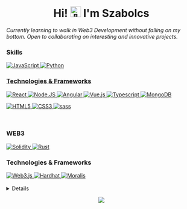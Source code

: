 <h1  align="center">Hi! <img  src="https://github.com/wervlad/wervlad/assets/24524555/766d336d-b87d-44ba-807c-c51de2bc6b4d"  width="28px"  alt="👋"> I'm Szabolcs</h1>


<i align="center">Currently learning to walk in Web3 Development without falling on my bottom.
Open to collaborating on interesting and innovative projects.</i>
<br>


  

### Skills

<div class="container">  
<a href="https://github.com/szabolcsthedeveloper">  
<img src="https://img.shields.io/badge/javascript-black?style=for-the-badge&logo=javascript" alt="JavaScript">  </a>  
<a href="https://github.com/szabolcsthedeveloper">  
<img src="https://img.shields.io/badge/python-black?style=for-the-badge&logo=python" alt="Python">  </a>  <a href="https://github.com/szabolcsthedeveloper"> </div>

### Technologies & Frameworks


<div class="container">  <a href="https://github.com/szabolcsthedeveloper">  <img src="https://img.shields.io/badge/react-black?style=for-the-badge&logo=react" alt="React">  </a>  <a href="https://github.com/szabolcsthedeveloper">  <img src="https://img.shields.io/badge/Node.JS-black?style=for-the-badge&logo=node.js" alt="Node.JS">  </a>  
<a href="https://github.com/szabolcsthedeveloper">  <img src="https://img.shields.io/badge/Angular-black?style=for-the-badge&logo=angular" alt="Angular">  </a>  
<a href="https://github.com/szabolcsthedeveloper">  <img src="https://img.shields.io/badge/vue.js-black?style=for-the-badge&logo=vue.js" alt="Vue.js">  </a>  
 <a href="https://github.com/szabolcsthedeveloper">  <img src="https://img.shields.io/badge/typescript-black?style=for-the-badge&logo=typescript" alt="Typescript">  </a>  
<a href="https://github.com/szabolcsthedeveloper">  <img src="https://img.shields.io/badge/MongoDB-black?style=for-the-badge&logo=mongodb" alt="MongoDB">  </a>  

<a href="https://hub.docker.com/u/szabolcsthedeveloper">  <img src="https://img.shields.io/badge/html5-black?style=for-the-badge&logo=html5" alt="HTML5">  </a>  <a href="https://hub.docker.com/u/szabolcsthedeveloper">  <img src="https://img.shields.io/badge/css3-black?style=for-the-badge&logo=css3" alt="CSS3">  </a>  <a href="https://github.com/szabolcsthedeveloper">  <img src="https://img.shields.io/badge/sass-black?style=for-the-badge&logo=sass" alt="sass">  </a> </div>

<br>

### WEB3



<div class="container">  <a href="https://github.com/szabolcsthedeveloper">  <img src="https://img.shields.io/badge/solidity-black?style=for-the-badge&logo=solidity" alt="Solidity">  </a>  <a href="https://github.com/szabolcsthedeveloper">  <img src="https://img.shields.io/badge/Rust-black?style=for-the-badge&logo=rust" alt="Rust">  </a>  </div>



  
### Technologies & Frameworks


<div class="container">  <a href="https://github.com/szabolcsthedeveloper">  <img src="https://img.shields.io/badge/web3.js-black?style=for-the-badge&logo=web3.js" alt="Web3.js">  </a>  <a href="https://github.com/szabolcsthedeveloper">  <img src="https://img.shields.io/badge/Hardhat-black?style=for-the-badge&logo=Hardhat" alt="Hardhat">  </a>  <a href="https://github.com/szabolcsthedeveloper">  <img src="https://img.shields.io/badge/Moralis-black?style=for-the-badge&logo=Moralis" alt="Moralis">  </a>  </div>

<br>

<details>


<a href="https://github.com/szabolcsthedeveloper">
  <img src="http://github-profile-summary-cards.vercel.app/api/cards/profile-details?username=szabolcsthedeveloper&theme=transparent" />
</a>

<div class="flex-container">
  <a href="https://github.com/szabolcsthedeveloper" style="flex: 1;">
    <img src="https://github-readme-streak-stats.herokuapp.com/?user=szabolcsthedeveloper&hide_border=true&card_width=338&theme=transparent" />
  </a>
  <a href="https://github.com/szabolcsthedeveloper" style="flex: 1;">
    <img src="http://github-profile-summary-cards.vercel.app/api/cards/stats?username=szabolcsthedeveloper&theme=transparent" />
  </a>
</div>



</details>

  

<p  align="center">

<a  href="https://github.com/szabolcsthedeveloper">

<img  src="https://komarev.com/ghpvc/?username=szabolcsthedeveloper&color=blue&style=flat)" />

</a>

</p>


